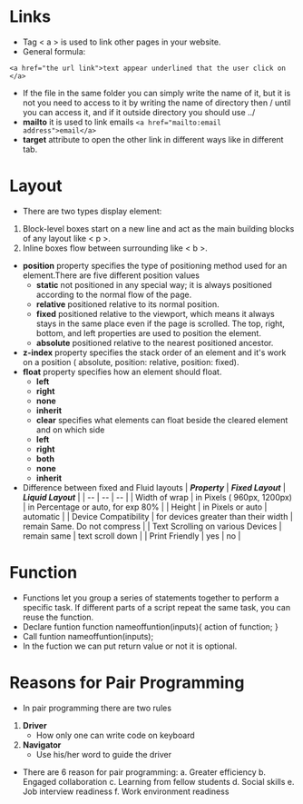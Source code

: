 # Links
* Tag &lt; a &gt; is used to link other pages in your website.
* General formula:

```<a href="the url link">text appear underlined that the user click on </a>```
* If the file in the same folder you can simply write the name of it, but it is not you need to access to it by writing the name of directory then / until you can access it, and if it outside directory you should use ../
* **mailto** it is used to link emails
```<a href="mailto:email address">email</a>```
* **target** attribute to open the other link in different ways like in different tab.
# Layout
* There are two types display element:
1. Block-level boxes start on a new line and act as the main building blocks of any layout like &lt; p &gt;.
2. Inline boxes flow between surrounding like &lt; b &gt;.
* **position** property specifies the type of positioning method used for an element.There are five different position values
  - **static** not positioned in any special way; it is always positioned according to the normal flow of the page.
  - **relative** positioned relative to its normal position.
  - **fixed** positioned relative to the viewport, which means it always stays in the same place even if the page is scrolled. The top, right, bottom, and left properties are used to position the element.
  - **absolute** positioned relative to the nearest positioned ancestor.
* **z-index** property specifies the stack order of an element and it's work on a position ( absolute, position: relative, position: fixed).
* **float** property specifies how an element should float.
  - **left**
  - **right**
  - **none**
  - **inherit**
  * **clear** specifies what elements can float beside the cleared element and on which side
  - **left**
  - **right**
  - **both**
  - **none**
  - **inherit**
 * Difference between fixed and Fluid layouts
 | ***Property*** | ***Fixed Layout*** | ***Liquid Layout*** |
 | -- | -- | -- |
 | Width of wrap | in Pixels ( 960px, 1200px) | in Percentage or auto, for exp 80% |
 | Height | in Pixels or auto | automatic |
 | Device Compatibility | for devices greater than their width | remain Same. Do not compress |
 | Text Scrolling on various Devices | remain same | text scroll down |
 | Print Friendly | yes | no |
 # Function
 * Functions let you group a series of statements together to perform a specific task. If different parts of a script repeat the same task, you can reuse the function.
 * Declare funtion
 function nameoffuntion(inputs){
     action of function;
 }
* Call funtion 
nameoffuntion(inputs);
* In the fuction we can put return value or not it is optional.
 # Reasons for Pair Programming
 * In pair programming there are two rules
 1. **Driver**
    - How only one can write code on keyboard
 2. **Navigator**
    - Use his/her word to guide the driver
 * There are 6 reason for pair programming:
 a. Greater efficiency
 b. Engaged collaboration
 c. Learning from fellow students 
 d. Social skills
 e. Job interview readiness
 f. Work environment readiness